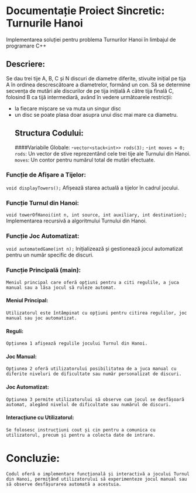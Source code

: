 # Documentație Proiect Sincretic: Turnurile Hanoi
Implementarea soluției pentru problema Turnurilor Hanoi în limbajul de programare C++
## Descriere:
Se dau trei tije A, B, C și N discuri de diametre diferite, stivuite inițial pe tija A în ordinea descrescătoare a diametrelor, formând un con. Să se determine secvența de mutări ale discurilor de pe tija inițială A către tija finală C, folosind B ca tijă intermediară, având în vedere următoarele restricții:
- la fiecare mișcare se va muta un singur disc
- un disc se poate plasa doar asupra unui disc mai mare ca diametru.
  ## Structura Codului:
  ####Variabile Globale:
  -`vector<stack<int>> rods(3);`
  -`int moves = 0;`
  `rods`: Un vector de stive reprezentând cele trei tije ale Turnului din Hanoi.
`moves`: Un contor pentru numărul total de mutări efectuate.
### Funcție de Afișare a Tijelor:
`void displayTowers();`
Afișează starea actuală a tijelor în cadrul jocului.
### Funcție Turnul din Hanoi:
`void towerOfHanoi(int n, int source, int auxiliary, int destination);`
Implementarea recursivă a algoritmului Turnului din Hanoi.
### Funcție Joc Automatizat:
`void automatedGame(int n);`
Inițializează și gestionează jocul automatizat pentru un număr specific de discuri.
### Funcție Principală (main):
`Meniul principal care oferă opțiuni pentru a citi regulile, a juca manual sau a lăsa jocul să ruleze automat.`
#### Meniul Principal:
`Utilizatorul este întâmpinat cu opțiuni pentru citirea regulilor, joc manual sau joc automatizat.`
#### Reguli:
`Opțiunea 1 afișează regulile jocului Turnul din Hanoi.`
#### Joc Manual:
`Opțiunea 2 oferă utilizatorului posibilitatea de a juca manual cu diferite niveluri de dificultate sau număr personalizat de discuri.`
#### Joc Automatizat:
`Opțiunea 3 permite utilizatorului să observe cum jocul se desfășoară automat, alegând nivelul de dificultate sau numărul de discuri.`
#### Interacțiune cu Utilizatorul:
`Se folosesc instrucțiuni cout și cin pentru a comunica cu utilizatorul, precum și pentru a colecta date de intrare.`
# Concluzie:
`Codul oferă o implementare funcțională și interactivă a jocului Turnul din Hanoi, permițând utilizatorului să experimenteze jocul manual sau să observe desfășurarea automată a acestuia.`




